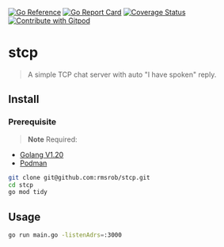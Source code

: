 [![Go Reference](https://pkg.go.dev/badge/github.com/rmsrob/stcp.svg)](https://pkg.go.dev/github.com/rmsrob/stcp)
[![Go Report Card](https://goreportcard.com/badge/github.com/rmsrob/stcp)](https://goreportcard.com/report/github.com/rmsrob/stcp)
[![Coverage Status](https://coveralls.io/repos/github/rmsrob/stcp/badge.svg?branch=master)](https://coveralls.io/github/rmsrob/stcp?branch=master)
<a href="https://gitpod.io/#https://github.com/rmsrob/stcp" target="_blank">
  <img
    src="https://img.shields.io/badge/Open%20with-Gitpod-908a85?logo=gitpod"
    alt="Contribute with Gitpod"
  />
</a>

# stcp

> A simple TCP chat server with auto "I have spoken" reply.

## Install
### Prerequisite
> **Note** Required:
- [Golang V1.20](https://go.dev/doc/install)
- [Podman](https://podman-desktop.io/downloads)

```sh
git clone git@github.com:rmsrob/stcp.git
cd stcp
go mod tidy
```

## Usage
```sh
go run main.go -listenAdrs=:3000
```
